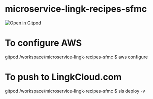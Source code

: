 # microservice-lingk-recipes-sfmc

[![Open in Gitpod](https://gitpod.io/button/open-in-gitpod.svg)](https://gitpod.io/#https://github.com/lingkio/microservice-lingk-recipes-sfmc)

# To configure AWS
gitpod /workspace/microservice-lingk-recipes-sfmc $ aws configure

# To push to LingkCloud.com
gitpod /workspace/microservice-lingk-recipes-sfmc $ sls deploy -v